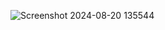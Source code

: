 ![Screenshot 2024-08-20 135544](https://github.com/user-attachments/assets/fe0f7d83-2a56-4327-a216-282cc6a4d23d)
